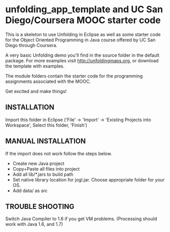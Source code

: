 # unfolding_app_template and UC San Diego/Coursera MOOC starter code


This is a skeleton to use Unfolding in Eclipse as well as some starter
code for the Object Oriented Programming in Java course offered by
UC San Diego through Coursera.

A very basic Unfolding demo you'll find in the source folder in the default package.
For more examples visit http://unfoldingmaps.org, or download the template with
examples.

The module folders contain the starter code for the programming assignments
associated with the MOOC.

Get excited and make things!


## INSTALLATION

Import this folder in Eclipse ('File' -> 'Import' -> 'Existing Projects into
Workspace', Select this folder, 'Finish')


## MANUAL INSTALLATION

If the import does not work follow the steps below.

- Create new Java project
- Copy+Paste all files into project
- Add all lib/*.jars to build path
- Set native library location for jogl.jar. Choose appropriate folder for your OS.
- Add data/ as src


## TROUBLE SHOOTING

Switch Java Compiler to 1.6 if you get VM problems. (Processing should work with Java 1.6, and 1.7)




